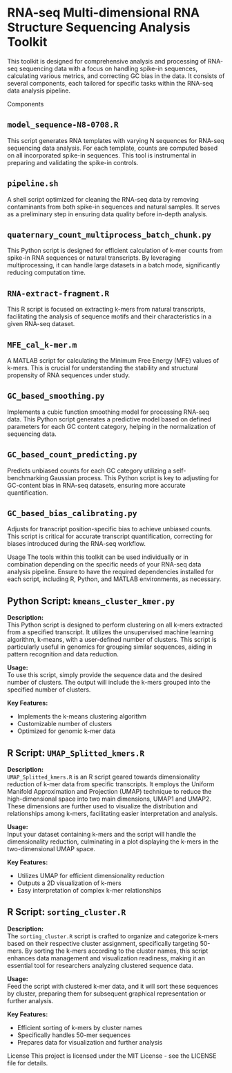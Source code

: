 # RNA-seq Multi-dimensional RNA Structure Sequencing Analysis Toolkit
This toolkit is designed for comprehensive analysis and processing of RNA-seq sequencing data with a focus on handling spike-in sequences, calculating various metrics, and correcting GC bias in the data. It consists of several components, each tailored for specific tasks within the RNA-seq data analysis pipeline.

Components
## `model_sequence-N8-0708.R`
This script generates RNA templates with varying N sequences for RNA-seq sequencing data analysis. For each template, counts are computed based on all incorporated spike-in sequences. This tool is instrumental in preparing and validating the spike-in controls.

## `pipeline.sh`
A shell script optimized for cleaning the RNA-seq data by removing contaminants from both spike-in sequences and natural samples. It serves as a preliminary step in ensuring data quality before in-depth analysis.

## `quaternary_count_multiprocess_batch_chunk.py`
This Python script is designed for efficient calculation of k-mer counts from spike-in RNA sequences or natural transcripts. By leveraging multiprocessing, it can handle large datasets in a batch mode, significantly reducing computation time.

## `RNA-extract-fragment.R`
This R script is focused on extracting k-mers from natural transcripts, facilitating the analysis of sequence motifs and their characteristics in a given RNA-seq dataset.

## `MFE_cal_k-mer.m`
A MATLAB script for calculating the Minimum Free Energy (MFE) values of k-mers. This is crucial for understanding the stability and structural propensity of RNA sequences under study.

## `GC_based_smoothing.py`
Implements a cubic function smoothing model for processing RNA-seq data. This Python script generates a predictive model based on defined parameters for each GC content category, helping in the normalization of sequencing data.

## `GC_based_count_predicting.py`
Predicts unbiased counts for each GC category utilizing a self-benchmarking Gaussian process. This Python script is key to adjusting for GC-content bias in RNA-seq datasets, ensuring more accurate quantification.

## `GC_based_bias_calibrating.py`
Adjusts for transcript position-specific bias to achieve unbiased counts. This script is critical for accurate transcript quantification, correcting for biases introduced during the RNA-seq workflow.

Usage
The tools within this toolkit can be used individually or in combination depending on the specific needs of your RNA-seq data analysis pipeline. Ensure to have the required dependencies installed for each script, including R, Python, and MATLAB environments, as necessary.

## Python Script: `kmeans_cluster_kmer.py`

**Description:**  
This Python script is designed to perform clustering on all k-mers extracted from a specified transcript. It utilizes the unsupervised machine learning algorithm, k-means, with a user-defined number of clusters. This script is particularly useful in genomics for grouping similar sequences, aiding in pattern recognition and data reduction.

**Usage:**  
To use this script, simply provide the sequence data and the desired number of clusters. The output will include the k-mers grouped into the specified number of clusters.

**Key Features:**  
- Implements the k-means clustering algorithm
- Customizable number of clusters
- Optimized for genomic k-mer data

## R Script: `UMAP_Splitted_kmers.R`

**Description:**  
`UMAP_Splitted_kmers.R` is an R script geared towards dimensionality reduction of k-mer data from specific transcripts. It employs the Uniform Manifold Approximation and Projection (UMAP) technique to reduce the high-dimensional space into two main dimensions, UMAP1 and UMAP2. These dimensions are further used to visualize the distribution and relationships among k-mers, facilitating easier interpretation and analysis.

**Usage:**  
Input your dataset containing k-mers and the script will handle the dimensionality reduction, culminating in a plot displaying the k-mers in the two-dimensional UMAP space.

**Key Features:**  
- Utilizes UMAP for efficient dimensionality reduction
- Outputs a 2D visualization of k-mers
- Easy interpretation of complex k-mer relationships

## R Script: `sorting_cluster.R`

**Description:**  
The `sorting_cluster.R` script is crafted to organize and categorize k-mers based on their respective cluster assignment, specifically targeting 50-mers. By sorting the k-mers according to the cluster names, this script enhances data management and visualization readiness, making it an essential tool for researchers analyzing clustered sequence data.

**Usage:**  
Feed the script with clustered k-mer data, and it will sort these sequences by cluster, preparing them for subsequent graphical representation or further analysis.

**Key Features:**  
- Efficient sorting of k-mers by cluster names
- Specifically handles 50-mer sequences
- Prepares data for visualization and further analysis


License
This project is licensed under the MIT License - see the LICENSE file for details.
